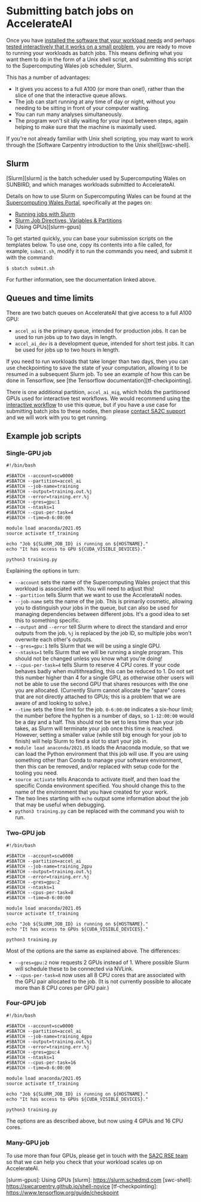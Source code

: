 # Submitting batch jobs on AccelerateAI

Once you have [installed the software that your workload needs](installing)
and perhaps [tested interactively that it works on a small problem](running),
you are ready to move to running your workloads as batch jobs. This means defining
what you want them to do in the form of a Unix shell script, and submitting this
script to the Supercomputing Wales job scheduler, Slurm.

This has a number of advantages:

* It gives you access to a full A100 (or more than one!), rather than the slice of one
  that the interactive queue allows.
* The job can start running at any time of day or night, without you needing to be
  sitting in front of your computer waiting.
* You can run many analyses simultaneously.
* The program won't sit idly waiting for your input between steps, again helping to
  make sure that the machine is maximally used.

If you're not already familiar with Unix shell scripting, you may want to work through
the [Software Carpentry introduction to the Unix shell][swc-shell].


## Slurm

[Slurm][slurm] is the batch scheduler used by Supercomputing Wales on SUNBIRD,
and which manages workloads submitted to AccelerateAI.

Details on how to use Slurm on Supercomputing Wales can be found at the [Supercomputing Wales Portal][portal], specifically at the pages on:

* [Running jobs with Slurm][run-slurm]
* [Slurm Job Directives, Variables & Partitions][slurm-directives]
* [Using GPUs][slurm-gpus]

To get started quickly, you can base your submission scripts on the templates below.
To use one,
copy its contents into a file called,
for example,
`submit.sh`,
modify it to run the commands you need,
and submit it with the command:

```shellsession
$ sbatch submit.sh
```

For further information,
see the documentation linked above.

## Queues and time limits

There are two batch queues on AccelerateAI that give access to a full A100 GPU:

* `accel_ai` is the primary queue, intended for production jobs.
  It can be used to run jobs up to two days in length.
* `accel_ai_dev` is a development queue, intended for short test jobs. 
  It can be used for jobs up to two hours in length.

If you need to run workloads that take longer than two days, then you can use
checkpointing to save the state of your computation, allowing it to be
resumed in a subsequent Slurm job. To see an example of how this can be done
in Tensorflow, see [the Tensorflow documentation][tf-checkpointing].

There is one additional partition, `accel_ai_mig`, which holds the partitioned
GPUs used for interactive test workflows. We would recommend using
[the interactive workflow](running) to use this queue, but if you have a 
use case for submitting batch jobs to these nodes, then please
[contact SA2C support][sa2c-support] and we will work with you
to get running.


## Example job scripts

### Single-GPU job

```
#!/bin/bash

#SBATCH --account=scw0000
#SBATCH --partition=accel_ai
#SBATCH --job-name=training
#SBATCH --output=training.out.%j
#SBATCH --error=training.err.%j
#SBATCH --gres=gpu:1
#SBATCH --ntasks=1
#SBATCH --cpus-per-task=4
#SBATCH --time=0-6:00:00

module load anaconda/2021.05
source activate tf_training

echo "Job ${SLURM_JOB_ID} is running on ${HOSTNAME}."
echo "It has access to GPU ${CUDA_VISIBLE_DEVICES}."

python3 training.py
```

Explaining the options in turn:

* `--account` sets the name of the Supercomputing Wales project that this workload
  is associated with. You will need to adjust this!
* `--partition` tells Slurm that we want to use the AccelerateAI nodes.
* `--job-name` sets the name of the job. This is primarily cosmetic, allowing you
  to distinguish your jobs in the queue, but can also be used for managing
  dependencies between different jobs. It's a good idea to set this to something
  specific.
* `--output` and `--error` tell Slurm where to direct the standard and error outputs
  from the job. `%j` is replaced by the job ID, so multiple jobs won't overwrite
  each other's outputs.
* `--gres=gpu:1` tells Slurm that we will be using a single GPU.
* `--ntasks=1` tells Slurm that we will be running a single program. This should
  not be changed unless you know what you're doing!
* `--cpus-per-task=4` tells Slurm to reserve 4 CPU cores. If your code behaves badly
  when multithreading, this can be reduced to 1. Do not set this number higher
  than 4 for a single GPU, as otherwise other users will not be able to use the
  second GPU that shares resources with the one you are allocated. (Currently Slurm
  cannot allocate the "spare" cores that are not directly attached to GPUs; this is
  a problem that we are aware of and looking to solve.)
* `--time` sets the time limit for the job. `0-6:00:00` indicates a six-hour limit;
  the number before the hyphen is a number of days, so `1-12:00:00` would be a day
  and a half. This should not be set to less time than your job takes, as Slurm
  will terminate your job once this time is reached. However, setting a smaller value
  (while still big enough for your job to finish) will help Slurm to find a slot to
  start your job in.
* `module load anaconda/2021.05` loads the Anaconda module, so that we can load the
  Python environment that this job will use. If you are using something other than
  Conda to manage your software environment, then this can be removed, and/or
  replaced with setup code for the tooling you need.
* `source activate` tells Anaconda to activate itself, and then load the specific
  Conda environment specified. You should change this to the name of the environment
  that you have created for your work.
* The two lines starting with `echo` output some information about the job that
  may be useful when debugging.
* `python3 training.py` can be replaced with the command you wish to run.

### Two-GPU job

```
#!/bin/bash

#SBATCH --account=scw0000
#SBATCH --partition=accel_ai
#SBATCH --job-name=training_2gpu
#SBATCH --output=training.out.%j
#SBATCH --error=training.err.%j
#SBATCH --gres=gpu:2
#SBATCH --ntasks=1
#SBATCH --cpus-per-task=8
#SBATCH --time=0-6:00:00

module load anaconda/2021.05
source activate tf_training

echo "Job ${SLURM_JOB_ID} is running on ${HOSTNAME}."
echo "It has access to GPUs ${CUDA_VISIBLE_DEVICES}."

python3 training.py
```

Most of the options are the same as explained above. The differences:

* `--gres=gpu:2` now requests 2 GPUs instead of 1. Where possible Slurm will
  schedule these to be connected via NVLink.
* `--cpus-per-task=8` now uses all 8 CPU cores that are associated with the
  GPU pair allocated to the job. (It is not currently possible to allocate
  more than 8 CPU cores per GPU pair.)


### Four-GPU job

```
#!/bin/bash

#SBATCH --account=scw0000
#SBATCH --partition=accel_ai
#SBATCH --job-name=training_4gpu
#SBATCH --output=training.out.%j
#SBATCH --error=training.err.%j
#SBATCH --gres=gpu:4
#SBATCH --ntasks=1
#SBATCH --cpus-per-task=16
#SBATCH --time=0-6:00:00

module load anaconda/2021.05
source activate tf_training

echo "Job ${SLURM_JOB_ID} is running on ${HOSTNAME}."
echo "It has access to GPUs ${CUDA_VISIBLE_DEVICES}."

python3 training.py
```

The options are as described above, but now using 4 GPUs and 16 CPU cores.


### Many-GPU job

To use more than four GPUs, please get in touch with the [SA2C RSE team][sa2c-support]
so that we can help you check that your workload scales up on AccelerateAI.

[portal]: https://portal.supercomputing.wales
[run-slurm]: https://portal.supercomputing.wales/index.php/index/submitting-jobs/
[sa2c-support]: mailto:sa2c-support@swansea.ac.uk
[slurm-directives]: https://portal.supercomputing.wales/index.php/index/slurm/migrating-jobs/
[slurm-gpus]: Using GPUs
[slurm]: https://slurm.schedmd.com
[swc-shell]: https://swcarpentry.github.io/shell-novice
[tf-checkpointing]: https://www.tensorflow.org/guide/checkpoint
